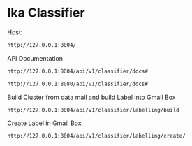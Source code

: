 # Ika Classifier
Host:
```bash
http://127.0.0.1:8004/
```

API Documentation
```bash
http://127.0.0.1:8004/api/v1/classifier/docs#

http://127.0.0.1:8080/api/v1/classifier/docs#
```

Build Cluster from data mail and build Label into Gmail Box
```bash
http://127.0.0.1:8004/api/v1/classifier/labelling/build
```

Create Label in Gmail Box
```bash
http://127.0.0.1:8004/api/v1/classifier/labelling/create/
```